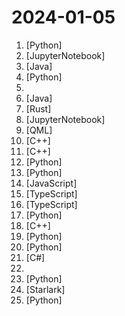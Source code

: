 # 2024-01-05

1. [](https://github.comundefined "Instant voice cloning by MyShell.") [Python]
2. [](https://github.comundefined "Course to get into Large Language Models (LLMs) with roadmaps and Colab notebooks.") [JupyterNotebook]
3. [](https://github.comundefined "1️⃣🐝🏎️ The One Billion Row Challenge -- A fun exploration of how quickly 1B rows from a text file can be aggregated with Java") [Java]
4. [](https://github.comundefined "Learn how to design large-scale systems. Prep for the system design interview. Includes Anki flashcards.") [Python]
5. [](https://github.comundefined "人人都能用英语") 
6. [](https://github.comundefined "🇨🇳 GitHub中文排行榜，各语言分设「软件 | 资料」榜单，精准定位中文好项目。各取所需，高效学习。") [Java]
7. [](https://github.comundefined "Cross-platform Rust rewrite of the GNU coreutils") [Rust]
8. [](https://github.comundefined "12 Lessons, Get Started Building with Generative AI 🔗 https://microsoft.github.io/generative-ai-for-beginners/") [JupyterNotebook]
9. [](https://github.comundefined "OCR software, free and offline. 开源、免费的离线OCR软件。支持截屏/粘贴/批量导入图片，段落排版/排除水印，扫描/生成二维码。内置多国语言库。") [QML]
10. [](https://github.comundefined "") [C++]
11. [](https://github.comundefined "Universal Unreal Engine VR Mod (4.8 - 5.3)") [C++]
12. [](https://github.comundefined "Official implementations for paper: DreamTalk: When Expressive Talking Head Generation Meets Diffusion Probabilistic Models") [Python]
13. [](https://github.comundefined "The Open Source RAG framework") [Python]
14. [](https://github.comundefined "Open-source ChatGPT experience for both open and closed source LLMs, embedders, and vector databases. Unlimited documents, messages, and concurrent users with permission management in one app. 👉 Desktop app beta: https://mintplexlabs.typeform.com/to/sFgD2TIb") [JavaScript]
15. [](https://github.comundefined "Jan is an open source alternative to ChatGPT that runs 100% offline on your computer") [TypeScript]
16. [](https://github.comundefined "FastGPT is a knowledge-based QA system built on the LLM, offers out-of-the-box data processing and model invocation capabilities, allows for workflow orchestration through Flow visualization!") [TypeScript]
17. [](https://github.comundefined "This is a tool used to automatically generate a cover letter using chatgpt based on your resume and job description and send messages to bosses in China.") [Python]
18. [](https://github.comundefined "Collection of various algorithms in mathematics, machine learning, computer science and physics implemented in C++ for educational purposes.") [C++]
19. [](https://github.comundefined "") [Python]
20. [](https://github.comundefined "EasyVolcap: Accelerating Neural Volumetric Video Research") [Python]
21. [](https://github.comundefined ".NET MAUI is the .NET Multi-platform App UI, a framework for building native device applications spanning mobile, tablet, and desktop.") [C#]
22. [](https://github.comundefined "A collection of New Grad full time roles in SWE, Quant, and PM.") 
23. [](https://github.comundefined "AWS zero to hero repo for devops engineers to learn AWS in 30 Days. This repo includes projects, presentations, interview questions and real time examples.") [Python]
24. [](https://github.comundefined "Public interface definitions of Google APIs.") [Starlark]
25. [](https://github.comundefined "香色闺阁+阅读3.0书源+源阅读+爱阅书香+花火阅读+读不舍手+IPTV源+IPA巨魔应用=自动更新") [Python]
